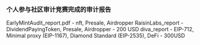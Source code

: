 ### 个人参与社区审计竞赛完成的审计报告

EarlyMintAudit_report.pdf - nft, Presale, Airdropper
RaisinLabs_report - DividendPayingToken, Presale, Airdropper - 200 USD
diva_report - EIP-712, Minimal proxy (EIP-1167), Diamond Standard (EIP-2535), DeFi - 300USD
